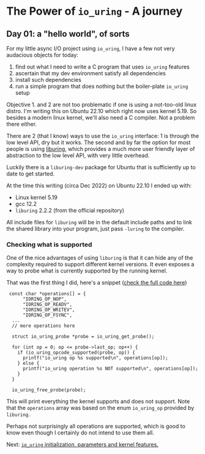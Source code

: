 # The Power of `io_uring` - A journey

## Day 01: a "hello world", of sorts

For my little async I/O project using `io_uring`, I have a few not very audacious objects for today:

1. find out what I need to write a C program that uses `io_uring` features
2. ascertain that my dev environment satisfy all dependencies
3. install such dependencies
4. run a simple program that does nothing but the boiler-plate `io_uring` setup


Objective 1. and 2 are not too problematic if one is using a not-too-old linux distro. I'm writing this on Ubuntu 22.10 which right now uses kernel 5.19. So besides a modern linux kernel, we'll also need a C compiler. Not a problem there either.

There are 2 (that I know) ways to use the `io_uring` interface: 1 is through the low level API, dry but it works.
The second and by far the option for most people is using [liburing](https://github.com/axboe/liburing), which provides a much more user friendly layer of abstraction to the low level API, with very little overhead.

Luckily there is a `liburing-dev` package for Ubuntu that is sufficiently up to date to get started.

At the time this writing (circa Dec 2022) on Ubuntu 22.10 I ended up with:
* Linux kernel 5.19
* gcc 12.2
* `liburing` 2.2.2 (from the official repository)

All include files for `liburing` will be in the default include paths and to link the shared library into your program, just pass `-luring` to the compiler.

### Checking what is supported

One of the nice advantages of using `liburing` is that it can hide any of the complexity required to support different kernel versions. It even exposes a way to probe what is currently supported by the running kernel.

That was the first thing I did, here's a snippet ([check the full code here](https://github.com/bignacio/cpp-articles/blob/main/code/io_uring_probe.c))

```
 const char *operations[] = {
      "IORING_OP_NOP",
      "IORING_OP_READV",
      "IORING_OP_WRITEV",
      "IORING_OP_FSYNC",
  ...
  // more operations here

  struct io_uring_probe *probe = io_uring_get_probe();

  for (int op = 0; op <= probe->last_op; op++) {
    if (io_uring_opcode_supported(probe, op)) {
      printf("io_uring op %s supported\n", operations[op]);
    } else {
      printf("io_uring operation %s NOT supported\n", operations[op]);
    }
  }

  io_uring_free_probe(probe);
```


This will print everything the kernel supports and does not support.
Note that the `operations` array was based on the enum `io_uring_op` provided by `liburing`.

Perhaps not surprisingly all operations are supported, which is good to know even though I certainly do not intend to use them all.

Next: [`io_uring` initialization, parameters and kernel features.](io_uring_journal_day02.md)
